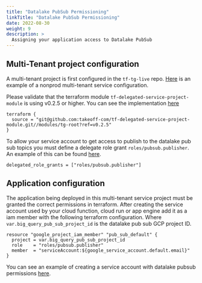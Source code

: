 ```yaml
---
title: "Datalake PubSub Permissioning"
linkTitle: "Datalake PubSub Permissioning"
date: 2022-08-30
weight: 9
description: >
  Assigning your application access to Datalake PubSub
---
```


## Multi-Tenant project configuration

A multi-tenant project is first configured in the `tf-tg-live` repo. [Here](https://github.com/takeoff-com/tf-tg-live/blob/master/org-gcp/nonprod/shared-services/tkf-assortment-management-nonprod/terragrunt.hcl) is an example of a nonprod multi-tenant service configuration.


Please validate that the terraform module `tf-delegated-service-project-module` is using v0.2.5 or higher. You can see the implementation [here](https://github.com/takeoff-com/tf-tg-live/blob/master/org-gcp/nonprod/shared-services/tkf-assortment-management-nonprod/terragrunt.hcl#L52)
```hcl
terraform {
  source = "git@github.com:takeoff-com/tf-delegated-service-project-module.git//modules/tg-root?ref=v0.2.5"
}
```

To allow your service account to get access to publish to the datalake pub sub topics you must define a delegate role grant `roles/pubsub.publisher`. An example of this can be found [here](https://github.com/takeoff-com/tf-tg-live/blob/master/org-gcp/nonprod/shared-services/tkf-assortment-management-nonprod/terragrunt.hcl#L37).
```hcl
delegated_role_grants = ["roles/pubsub.publisher"]
```

## Application configuration
The application being deployed in this multi-tenant service project must be granted the correct permissions in terraform. After creating the service account used by your cloud function, cloud run or app engine add it as a iam member with the following terraform configuration. Where `var.big_query_pub_sub_project_id` is the datalake pub sub GCP project ID.
```hcl
resource "google_project_iam_member" "pub_sub_default" {
  project = var.big_query_pub_sub_project_id
  role    = "roles/pubsub.publisher"
  member  = "serviceAccount:${google_service_account.default.email}"
}
```
You can see an example of creating a service account with datalake pubsub permissions [here](https://github.com/takeoff-com/assortment-management/blob/master/ops/terraform/modules/service_account/main.tf).

